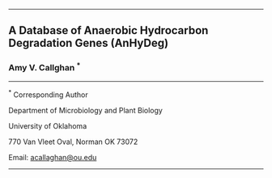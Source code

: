 - - - 
## A Database of Anaerobic Hydrocarbon Degradation Genes (AnHyDeg)

### Amy V. Callghan <sup>*</sup>
- - - 
<sup>*</sup> Corresponding Author

Department of Microbiology and Plant Biology

University of Oklahoma

770 Van Vleet Oval, Norman OK 73072

Email: acallaghan@ou.edu
- - - 
